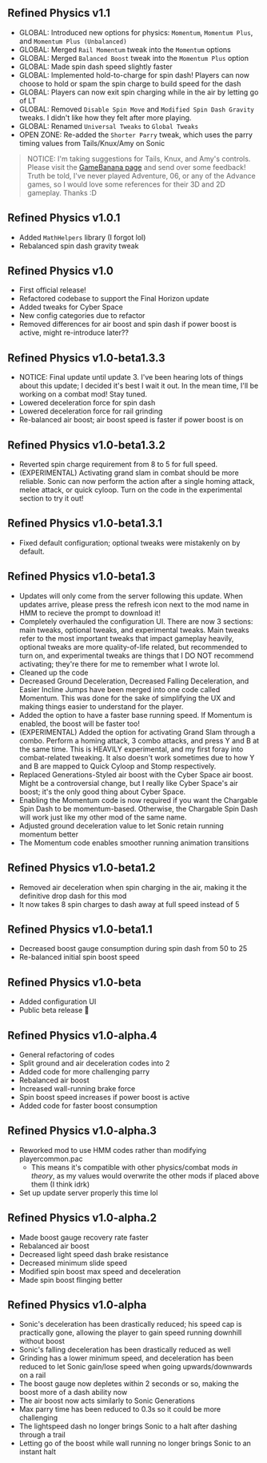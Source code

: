 ## Refined Physics v1.1

- GLOBAL: Introduced new options for physics: `Momentum`, `Momentum Plus`, and `Momentum Plus (Unbalanced)`
- GLOBAL: Merged `Rail Momentum` tweak into the `Momentum` options
- GLOBAL: Merged `Balanced Boost` tweak into the `Momentum Plus` option
- GLOBAL: Made spin dash speed slightly faster
- GLOBAL: Implemented hold-to-charge for spin dash! Players can now choose to hold or spam the spin charge to build speed for the dash
- GLOBAL: Players can now exit spin charging while in the air by letting go of LT
- GLOBAL: Removed `Disable Spin Move` and `Modified Spin Dash Gravity` tweaks. I didn't like how they felt after more playing.
- GLOBAL: Renamed `Universal Tweaks` to `Global Tweaks`
- OPEN ZONE: Re-added the `Shorter Parry` tweak, which uses the parry timing values from Tails/Knux/Amy on Sonic

> NOTICE: I'm taking suggestions for Tails, Knux, and Amy's controls. Please visit the [GameBanana page](https://gamebanana.com/mods/465508) and send over some feedback! Truth be told, I've never played Adventure, 06, or any of the Advance games, so I would love some references for their 3D and 2D gameplay. Thanks :D

## Refined Physics v1.0.1

- Added `MathHelpers` library (I forgot lol)
- Rebalanced spin dash gravity tweak

## Refined Physics v1.0

- First official release!
- Refactored codebase to support the Final Horizon update
- Added tweaks for Cyber Space
- New config categories due to refactor
- Removed differences for air boost and spin dash if power boost is active, might re-introduce later??

## Refined Physics v1.0-beta1.3.3

- NOTICE: Final update until update 3. I've been hearing lots of things about this update; I decided it's best I wait it out. In the mean time, I'll be working on a combat mod! Stay tuned.
- Lowered deceleration force for spin dash
- Lowered deceleration force for rail grinding
- Re-balanced air boost; air boost speed is faster if power boost is on

## Refined Physics v1.0-beta1.3.2

- Reverted spin charge requirement from 8 to 5 for full speed.
- (EXPERIMENTAL) Activating grand slam in combat should be more reliable. Sonic can now perform the action after a single homing attack, melee attack, or quick cyloop. Turn on the code in the experimental section to try it out!

## Refined Physics v1.0-beta1.3.1

- Fixed default configuration; optional tweaks were mistakenly on by default.

## Refined Physics v1.0-beta1.3

- Updates will only come from the server following this update. When updates arrive, please press the refresh icon next to the mod name in HMM to recieve the prompt to download it!
- Completely overhauled the configuration UI. There are now 3 sections: main tweaks, optional tweaks, and experimental tweaks. Main tweaks refer to the most important tweaks that impact gameplay heavily, optional tweaks are more quality-of-life related, but recommended to turn on, and experimental tweaks are things that I DO NOT recommend activating; they're there for me to remember what I wrote lol.
- Cleaned up the code
- Decreased Ground Deceleration, Decreased Falling Deceleration, and Easier Incline Jumps have been merged into one code called Momentum. This was done for the sake of simplifying the UX and making things easier to understand for the player.
- Added the option to have a faster base running speed. If Momentum is enabled, the boost will be faster too!
- (EXPERIMENTAL) Added the option for activating Grand Slam through a combo. Perform a homing attack, 3 combo attacks, and press Y and B at the same time. This is HEAVILY experimental, and my first foray into combat-related tweaking. It also doesn't work sometimes due to how Y and B are mapped to Quick Cyloop and Stomp respectively.
- Replaced Generations-Styled air boost with the Cyber Space air boost. Might be a controversial change, but I really like Cyber Space's air boost; it's the only good thing about Cyber Space.
- Enabling the Momentum code is now required if you want the Chargable Spin Dash to be momentum-based. Otherwise, the Chargable Spin Dash will work just like my other mod of the same name.
- Adjusted ground deceleration value to let Sonic retain running momentum better
- The Momentum code enables smoother running animation transitions

## Refined Physics v1.0-beta1.2

- Removed air deceleration when spin charging in the air, making it the definitive drop dash for this mod
- It now takes 8 spin charges to dash away at full speed instead of 5

## Refined Physics v1.0-beta1.1

- Decreased boost gauge consumption during spin dash from 50 to 25
- Re-balanced initial spin boost speed

## Refined Physics v1.0-beta

- Added configuration UI
- Public beta release 🎉

## Refined Physics v1.0-alpha.4

- General refactoring of codes
- Split ground and air deceleration codes into 2
- Added code for more challenging parry
- Rebalanced air boost
- Increased wall-running brake force
- Spin boost speed increases if power boost is active
- Added code for faster boost consumption

## Refined Physics v1.0-alpha.3

- Reworked mod to use HMM codes rather than modifying playercommon.pac
  - This means it's compatible with other physics/combat mods _in theory_, as my values would overwrite the other mods if placed above them (I think idrk)
- Set up update server properly this time lol

## Refined Physics v1.0-alpha.2

- Made boost gauge recovery rate faster
- Rebalanced air boost
- Decreased light speed dash brake resistance
- Decreased minimum slide speed
- Modified spin boost max speed and deceleration
- Made spin boost flinging better

## Refined Physics v1.0-alpha

- Sonic's deceleration has been drastically reduced; his speed cap is practically gone, allowing the player to gain speed running downhill without boost
- Sonic's falling deceleration has been drastically reduced as well
- Grinding has a lower minimum speed, and deceleration has been reduced to let Sonic gain/lose speed when going upwards/downwards on a rail
- The boost gauge now depletes within 2 seconds or so, making the boost more of a dash ability now
- The air boost now acts similarly to Sonic Generations
- Max parry time has been reduced to 0.3s so it could be more challenging
- The lightspeed dash no longer brings Sonic to a halt after dashing through a trail
- Letting go of the boost while wall running no longer brings Sonic to an instant halt
